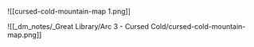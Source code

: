 ![[cursed-cold-mountain-map 1.png]]

![[_dm_notes/_Great Library/Arc 3 - Cursed Cold/cursed-cold-mountain-map.png]]